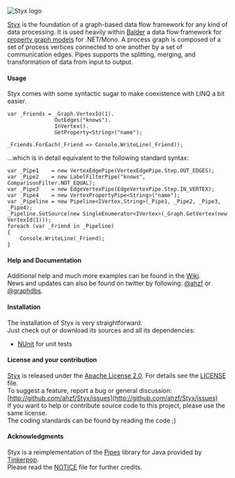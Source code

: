 ![Styx logo](/ahzf/Styx/raw/master/artwork/styx_small.png)

[Styx](http://github.com/ahzf/Styx) is the foundation of a graph-based data flow framework for any kind of data processing.
It is used heavily within [Balder](http://github.com/ahzf/Balder) a data flow framework for
[property graph models](http://github.com/tinkerpop/gremlin/wiki/Defining-a-Property-Graph) for .NET/Mono.
A process graph is composed of a set of process vertices connected to one another by a set of communication edges.
Pipes supports the splitting, merging, and transformation of data from input to output. 

#### Usage

Styx comes with some syntactic sugar to make coexistence with LINQ a bit easier.

    var _Friends = _Graph.VertexId(1).
                   OutEdges("knows").
                   InVertex().
                   GetProperty<String>("name");

    _Friends.ForEach(_Friend => Console.WriteLine(_Friend));

...which is in detail equivalent to the following standard syntax:

    var _Pipe1    = new VertexEdgePipe(VertexEdgePipe.Step.OUT_EDGES);
    var _Pipe2    = new LabelFilterPipe("knows", ComparisonFilter.NOT_EQUAL);
    var _Pipe3    = new EdgeVertexPipe(EdgeVertexPipe.Step.IN_VERTEX);
    var _Pipe4    = new VertexPropertyPipe<String>("name");
    var _Pipeline = new Pipeline<IVertex,String>(_Pipe1, _Pipe2, _Pipe3, _Pipe4);
    _Pipeline.SetSource(new SingleEnumerator<IVertex>(_Graph.GetVertex(new VertexId(1)));
    foreach (var _Friend in _Pipeline)
    {
        Console.WriteLine(_Friend);
    }

#### Help and Documentation

Additional help and much more examples can be found in the [Wiki](http://github.com/ahzf/Styx/wiki).   
News and updates can also be found on twitter by following: [@ahzf](http://www.twitter.com/ahzf) or [@graphdbs](http://www.twitter.com/graphdbs).

#### Installation

The installation of Styx is very straightforward.    
Just check out or download its sources and all its dependencies:

- [NUnit](http://www.nunit.org/) for unit tests

#### License and your contribution

[Styx](http://github.com/ahzf/Styx) is released under the [Apache License 2.0](http://www.apache.org/licenses/LICENSE-2.0). For details see the [LICENSE](/ahzf/Styx/blob/master/LICENSE) file.    
To suggest a feature, report a bug or general discussion: [http://github.com/ahzf/Styx/issues](http://github.com/ahzf/Styx/issues)    
If you want to help or contribute source code to this project, please use the same license.   
The coding standards can be found by reading the code ;)

#### Acknowledgments

Styx is a reimplementation of the [Pipes](http://github.com/tinkerpop/pipes) library for Java provided by [Tinkerpop](http://tinkerpop.com).    
Please read the [NOTICE](/ahzf/Styx/blob/master/NOTICE) file for further credits.

#### 
